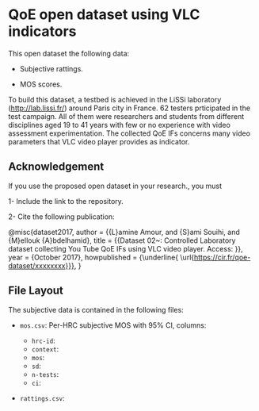 # QoE open dataset using VLC indicators

This open dataset the  following data:

   - Subjective rattings.
   
   - MOS scores.
   
   
  To build this dataset, a testbed is achieved in the LiSSi laboratory (http://lab.lissi.fr/) around Paris city in France. 62 
testers prticipated in the test campaign. All of them were researchers and students from different disciplines aged 19 to 41 
years  with  few  or  no  experience  with video assessment experimentation. The collected QoE IFs concerns many video 
parameters that VLC video player provides as indicator.

   

## Acknowledgement

If you use the proposed open dataset in your research., you must
   
   1- Include the link to the repository.
   
   2- Cite the following publication:
   
   @misc{dataset2017,
author = {{L}amine Amour, and {S}ami Souihi, and {M}ellouk {A}bdelhamid},
title = {{Dataset 02~: Controlled Laboratory dataset collecting You Tube QoE IFs using VLC video player. Access: }},
year = {October 2017}, 
howpublished = {\underline{ \url{https://cir.fr/qoe-dataset/xxxxxxxx}}},
}

 ## File Layout
    
 The subjective data is contained in the following files:
    
  - `mos.csv`: Per-HRC subjective MOS with 95% CI, columns:
     - `hrc-id`:
     - `context`:	
     - `mos`:	
     - `sd`:	
     - `n-tests`:
     - `ci`:
      
      

  - `rattings.csv`:  
    
    
